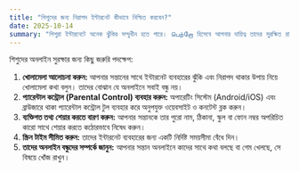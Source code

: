 ```yaml
---
title: "শিশুদের জন্য নিরাপদ ইন্টারনেট কীভাবে নিশ্চিত করবেন?"
date: 2025-10-14
summary: "শিশুরা ইন্টারনেটে অনেক ঝুঁকির সম্মুখীন হতে পারে। பெற்றோ হিসেবে আপনার দায়িত্ব তাদের সুরক্ষিত রাখা।"
---
```


শিশুদের অনলাইন সুরক্ষার জন্য কিছু জরুরি পদক্ষেপ:

1.  **খোলামেলা আলোচনা করুন:** আপনার সন্তানের সাথে ইন্টারনেট ব্যবহারের ঝুঁকি এবং নিরাপদ থাকার উপায় নিয়ে খোলামেলা কথা বলুন। তাদের বোঝান যে অনলাইনে সবাই বন্ধু নয়।
2.  **প্যারেন্টাল কন্ট্রোল (Parental Control) ব্যবহার করুন:** অপারেটিং সিস্টেম (Android/iOS) এবং ব্রাউজারে থাকা প্যারেন্টাল কন্ট্রোল টুল ব্যবহার করে অনুপযুক্ত ওয়েবসাইট ও কনটেন্ট ব্লক করুন।
3.  **ব্যক্তিগত তথ্য শেয়ার করতে বারণ করুন:** আপনার সন্তানকে তার পুরো নাম, ঠিকানা, স্কুল বা ফোন নম্বর অপরিচিত কারো সাথে শেয়ার করতে কঠোরভাবে নিষেধ করুন।
4.  **স্ক্রিন টাইম সীমিত করুন:** তাদের ইন্টারনেট ব্যবহারের জন্য একটি নির্দিষ্ট সময়সীমা বেঁধে দিন।
5.  **তাদের অনলাইন বন্ধুদের সম্পর্কে জানুন:** আপনার সন্তান অনলাইনে কাদের সাথে কথা বলছে বা গেম খেলছে, সে বিষয়ে খোঁজ রাখুন।

